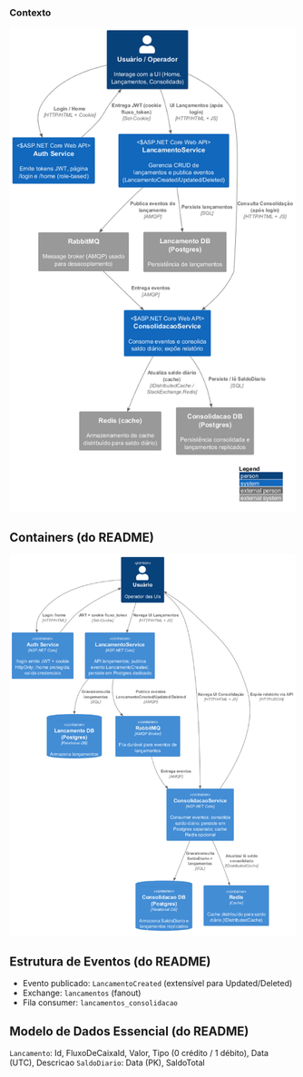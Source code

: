 
### Contexto
![C4 Context](./architecture/C4-Context.png)

## Containers (do README)
![C4 Container](./architecture/C4-Container.png)

## Estrutura de Eventos (do README)
- Evento publicado: `LancamentoCreated` (extensível para Updated/Deleted)
- Exchange: `lancamentos` (fanout)
- Fila consumer: `lancamentos_consolidacao`

## Modelo de Dados Essencial (do README)
`Lancamento`: Id, FluxoDeCaixaId, Valor, Tipo (0 crédito / 1 débito), Data (UTC), Descricao
`SaldoDiario`: Data (PK), SaldoTotal
